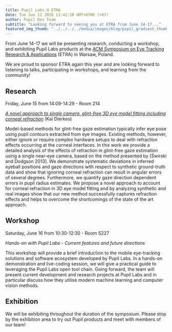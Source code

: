 ```yaml
---
title: Pupil Labs @ ETRA
date: Tue Jun 12 2018 11:42:18 GMT+0700 (+07)
author: Pupil Dev Team
subtitle: "Looking forward to seeing you at ETRA from June 14-17..."
featured_img_thumb: "../../../../media/images/blog/pupil_gradient_thumb.jpg"
---
```


From June 14-17 we will be presenting research, conducting a workshop, and exhibiting Pupil Labs products at the [ACM Symposium on Eye Tracking Research & Applications](http://etra.acm.org/2018/) (ETRA) in Warsaw, Poland.

We are proud to sponsor ETRA again this year and are looking forward to listening to talks, participating in workshops, and learning from the community!

## Research

Friday, June 15 from 14:09-14:29 - Room 214

_[A novel approach to single camera, glint-free 3D eye model fitting including corneal refraction](https://doi.org/10.1145/3204493.3204525)_ (Kai Dierkes)

Model-based methods for glint-free gaze estimation typically infer eye pose using pupil contours extracted from eye images. Existing methods, however, either ignore or require complex hardware setups to deal with refraction effects occurring at the corneal interfaces. In this work we provide a detailed analysis of the effects of refraction in glint-free gaze estimation using a single near-eye camera, based on the method presented by [Świrski and Dodgson 2013]. We demonstrate systematic deviations in inferred eyeball positions and gaze directions with respect to synthetic ground-truth data and show that ignoring corneal refraction can result in angular errors of several degrees. Furthermore, we quantify gaze direction dependent errors in pupil radius estimates. We propose a novel approach to account for corneal refraction in 3D eye model fitting and by analyzing synthetic and real images show that our new method successfully captures refraction effects and helps to overcome the shortcomings of the state of the art approach.

## Workshop

Saturday, June 16 from 10:30-12:30 - Room S227

_Hands-on with Pupil Labs - Current features and future directions_

This workshop will provide a brief introduction to the mobile eye-tracking solutions and software ecosystem developed by Pupil Labs. In a hands-on demonstration and live-coding session, we will give a practical guide to leveraging the Pupil Labs open tool chain. Going forward, the team will present current development and research projects at Pupil Labs and in particular discuss how they utilise modern machine learning and computer vision methods.

## Exhibition

We will be exhibiting throughout the duration of the symposium. Please stop by the exhibition area to try out Pupil products and meet with members of our team!
